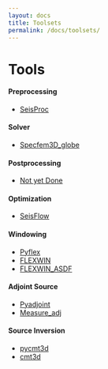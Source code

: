 ```yaml
---
layout: docs
title: Toolsets
permalink: /docs/toolsets/
---
```


# Tools

#### Preprocessing
  * [SeisProc](https://github.com/wjlei1990/SeisProc) 

#### Solver
  * [Specfem3D_globe](https://github.com/geodynamics/specfem3d_globe)

#### Postprocessing
  * [Not yet Done]()

#### Optimization
  * [SeisFlow](https://github.com/PrincetonUniversity/seisflows)

#### Windowing
  * [Pyflex](https://github.com/krischer/pyadjoint)
  * [FLEXWIN]()
  * [FLEXWIN_ASDF]()

#### Adjoint Source
  * [Pyadjoint](https://github.com/krischer/pyadjoint)
  * [Measure_adj]()

#### Source Inversion
  * [pycmt3d](https://github.com/wjlei1990/pycmt3d)
  * [cmt3d](https://github.com/QuLogic/GRD_CMT3D/tree/master/cmt3d)
